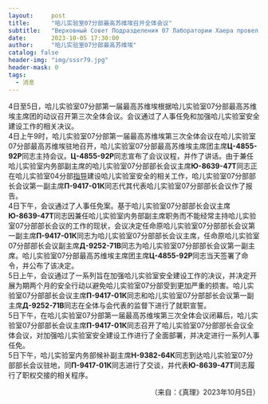 ```yaml
---
layout:     post
title:      "哈儿实验室07分部最高苏维埃召开全体会议"
subtitle:   "Верховный Совет Подразделения 07 Лаборатории Хаера провел пленарное заседание"
date:       2023-10-05 17:30:00
author:     "哈儿实验室07分部最高苏维埃"
catalog: false
header-img: "img/sssr79.jpg"
header-mask: 0
tags:
  - 消息
---
```


4日至5日，哈儿实验室07分部第一届最高苏维埃根据哈儿实验室07分部最高苏维埃主席团的动议召开第三次全体会议。会议通过了人事任免和加强哈儿实验室安全建设工作的相关决议。  
4日上午9时，哈儿实验室07分部第一届最高苏维埃第三次全体会议在哈儿实验室07分部最高苏维埃驻地召开，哈儿实验室07分部最高苏维埃主席团主席**Ц-4855-92Р**同志主持会议。**Ц-4855-92Р**同志宣布了会议议程，并作了讲话。由于兼任哈儿实验室内务部副主席的哈儿实验室07分部部长会议主席**Ю-8639-47Т**同志正在哈儿实验室04分部[指导](https://khayer.cn/2023/10/02/%E5%93%88%E5%84%BF%E5%BC%95%E5%8F%91%E7%88%86%E7%82%B8/)建设哈儿实验室安全的相关工作，哈儿实验室07分部部长会议第一副主席**П-9417-01К**同志代其代表哈儿实验室07分部部长会议作了报告。  
4日下午，会议通过了人事任免案。基于哈儿实验室07分部部长会议主席**Ю-8639-47Т**同志因兼任哈儿实验室内务部副主席职务而不能经常主持哈儿实验室07分部部长会议的工作的现状，会议决定任命原哈儿实验室07分部部长会议第一副主席**П-9417-01К**同志为哈儿实验室07分部部长会议主席，任命原哈儿实验室07分部部长会议副主席**Д-9252-71В**同志为哈儿实验室07分部部长会议第一副主席。哈儿实验室07分部最高苏维埃主席团主席**Ц-4855-92Р**同志当天签署了命令，并公布了该决定。  
5日上午，会议通过了一系列旨在加强哈儿实验室安全建设工作的决议，并决定开展为期两个月的安全行动以避免哈儿实验室07分部受到更加严重的损害。哈儿实验室07分部部长会议主席**П-9417-01К**同志和哈儿实验室07分部部长会议第一副主席**Д-9252-71В**同志在全体与会代表的监督下进行了就职宣誓。  
5日下午，在哈儿实验室07分部第一届最高苏维埃第三次全体会议闭幕后，哈儿实验室07分部部长会议主席**П-9417-01К**同志召开了哈儿实验室07分部部长会议全体会议，对加强哈儿实验室安全建设工作进行了全面部署，并决定进行一系列人事任免。  
5日下午，哈儿实验室内务部候补副主席**Н-9382-64К**同志到达哈儿实验室07分部部长会议驻地，同**П-9417-01К**同志进行了交谈，并代表**Ю-8639-47Т**同志履行了职权交接的相关程序。
<div style="text-align: right">（来自：《真理》2023年10月5日）</div>